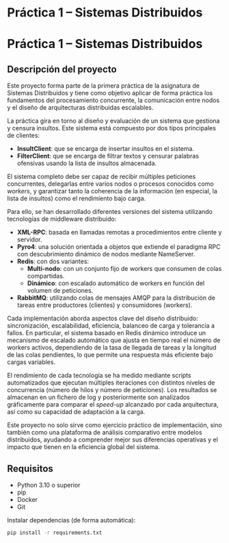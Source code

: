 # Práctica 1 – Sistemas Distribuidos

# Práctica 1 – Sistemas Distribuidos

## Descripción del proyecto

Este proyecto forma parte de la primera práctica de la asignatura de Sistemas Distribuidos y tiene como objetivo aplicar de forma práctica los fundamentos del procesamiento concurrente, la comunicación entre nodos y el diseño de arquitecturas distribuidas escalables.

La práctica gira en torno al diseño y evaluación de un sistema que gestiona y censura insultos. Este sistema está compuesto por dos tipos principales de clientes:
- **InsultClient**: que se encarga de insertar insultos en el sistema.
- **FilterClient**: que se encarga de filtrar textos y censurar palabras ofensivas usando la lista de insultos almacenada.

El sistema completo debe ser capaz de recibir múltiples peticiones concurrentes, delegarlas entre varios nodos o procesos conocidos como *workers*, y garantizar tanto la coherencia de la información (en especial, la lista de insultos) como el rendimiento bajo carga.

Para ello, se han desarrollado diferentes versiones del sistema utilizando tecnologías de middleware distribuido:
- **XML-RPC**: basada en llamadas remotas a procedimientos entre cliente y servidor.
- **Pyro4**: una solución orientada a objetos que extiende el paradigma RPC con descubrimiento dinámico de nodos mediante NameServer.
- **Redis**: con dos variantes:
  - **Multi-nodo**: con un conjunto fijo de workers que consumen de colas compartidas.
  - **Dinámico**: con escalado automático de workers en función del volumen de peticiones.
- **RabbitMQ**: utilizando colas de mensajes AMQP para la distribución de tareas entre productores (clientes) y consumidores (workers).

Cada implementación aborda aspectos clave del diseño distribuido: sincronización, escalabilidad, eficiencia, balanceo de carga y tolerancia a fallos. En particular, el sistema basado en Redis dinámico introduce un mecanismo de escalado automático que ajusta en tiempo real el número de workers activos, dependiendo de la tasa de llegada de tareas y la longitud de las colas pendientes, lo que permite una respuesta más eficiente bajo cargas variables.

El rendimiento de cada tecnología se ha medido mediante scripts automatizados que ejecutan múltiples iteraciones con distintos niveles de concurrencia (número de hilos y número de peticiones). Los resultados se almacenan en un fichero de log y posteriormente son analizados gráficamente para comparar el *speed-up* alcanzado por cada arquitectura, así como su capacidad de adaptación a la carga.

Este proyecto no solo sirve como ejercicio práctico de implementación, sino también como una plataforma de análisis comparativo entre modelos distribuidos, ayudando a comprender mejor sus diferencias operativas y el impacto que tienen en la eficiencia global del sistema.


## Requisitos

- Python 3.10 o superior
- pip
- Docker
- Git

Instalar dependencias (de forma automática):

```bash
pip install -r requirements.txt

